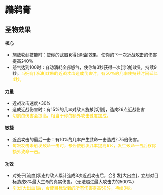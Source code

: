 # 鸊鹈膏

## 圣物效果

#### **核心**

- 施放收剑技能时：使你的武器获得[涂油]效果，使你的下一次近战攻击的伤害提高240%
- 怒气达到100时：自动消耗全部怒气，使你每3秒获得一次[涂油]效果，持续9秒。<font color="#ffd700">当拥有[涂油]效果的近战攻击造成伤害时，有50%的几率使持续时间延长4秒。</font>

#### **力量**

- 近战攻击速度+30%
- 造成近战伤害时：有15%的几率对敌人施放[切割]，造成26点近战伤害
- <font color="#ffd700">切割的伤害会提高，相当于你的额外攻击速度加成。</font>

#### **敏捷**

- 近战攻击的最后一击：有10%的几率产生致命一击造成2.75倍伤害。
- <font color="#ffd700">每次攻击未触发致命一击时，都会使触发几率提高5%，发生致命一击后移除额外致命一击。</font>

#### **功效**

- 对处于[流血]状态的敌人累计造成3次近战攻击后，会引发[大出血]，立刻对目标造成8%最大生命的真实伤害。（无法超过最大攻击力的500%）
- <font color="#ffd700">引发[大出血]后，会使目标受到的所有伤害提高50%，持续3秒。</font>
